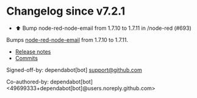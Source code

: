 # Changelog since v7.2.1
- ⬆️ Bump node-red-node-email from 1.7.10 to 1.7.11 in /node-red (#693)

Bumps [node-red-node-email](https://github.com/node-red/node-red-nodes) from 1.7.10 to 1.7.11.
- [Release notes](https://github.com/node-red/node-red-nodes/releases)
- [Commits](https://github.com/node-red/node-red-nodes/commits)

Signed-off-by: dependabot[bot] <support@github.com>

Co-authored-by: dependabot[bot] <49699333+dependabot[bot]@users.noreply.github.com> 
